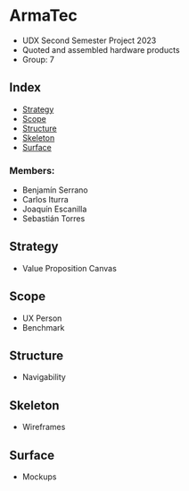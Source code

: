 # ArmaTec
- UDX Second Semester Project 2023
- Quoted and assembled hardware products
- Group: 7
## Index
- [Strategy](#strategy)
- [Scope](#scope)
- [Structure](#structure)
- [Skeleton](#skeleton)
- [Surface](#surface)

### Members:
- Benjamín Serrano
- Carlos Iturra
- Joaquín Escanilla
- Sebastián Torres

## Strategy
- Value Proposition Canvas
## Scope
- UX Person
- Benchmark
## Structure
- Navigability
## Skeleton
- Wireframes
## Surface
- Mockups
